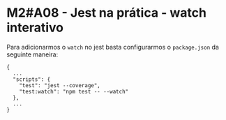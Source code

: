 # M2#A08 - Jest na prática - watch interativo

Para adicionarmos o `watch` no jest basta configurarmos o `package.json` da seguinte maneira:

```
{
  ...
  "scripts": {
    "test": "jest --coverage",
    "test:watch": "npm test -- --watch"
  },
  ...
}

```
